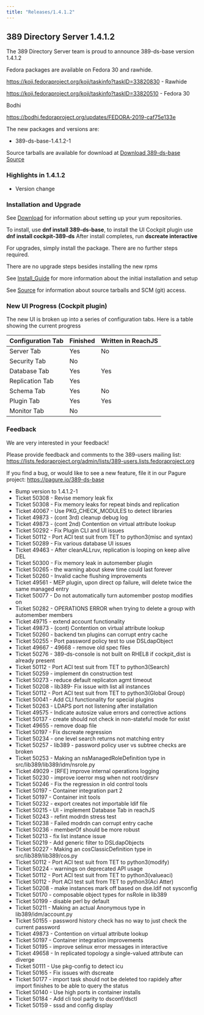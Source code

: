```yaml
---
title: "Releases/1.4.1.2"
---
```


389 Directory Server 1.4.1.2
-----------------------------

The 389 Directory Server team is proud to announce 389-ds-base version 1.4.1.2

Fedora packages are available on Fedora 30 and rawhide.

<https://koji.fedoraproject.org/koji/taskinfo?taskID=33820830> - Rawhide

<https://koji.fedoraproject.org/koji/taskinfo?taskID=33820510> - Fedora 30

Bodhi

<https://bodhi.fedoraproject.org/updates/FEDORA-2019-caf75e133e>


The new packages and versions are:

-   389-ds-base-1.4.1.2-1

Source tarballs are available for download at [Download 389-ds-base Source](https://releases.pagure.org/389-ds-base/389-ds-base-1.4.1.2.tar.bz2)

### Highlights in 1.4.1.2

- Version change

### Installation and Upgrade 

See [Download](../download.html) for information about setting up your yum repositories.

To install, use **dnf install 389-ds-base**, to install the UI Cockpit plugin use **dnf install cockpit-389-ds**  After install completes, run **dscreate interactive**

For upgrades, simply install the package.  There are no further steps required.

There are no upgrade steps besides installing the new rpms 

See [Install\_Guide](../howto/howto-install-389.html) for more information about the initial installation and setup

See [Source](../development/source.html) for information about source tarballs and SCM (git) access.

### New UI Progress (Cockpit plugin)

The new UI is broken up into a series of configuration tabs.  Here is a table showing the current progress

|Configuration Tab|Finished|Written in ReachJS |
|-----------------|--------|-------------------|
|Server Tab|Yes|No|
|Security Tab|No||
|Database Tab|Yes|Yes|
|Replication Tab|Yes||No|
|Schema Tab|Yes|No|
|Plugin Tab|Yes|Yes|
|Monitor Tab|No||


### Feedback

We are very interested in your feedback!

Please provide feedback and comments to the 389-users mailing list: <https://lists.fedoraproject.org/admin/lists/389-users.lists.fedoraproject.org>

If you find a bug, or would like to see a new feature, file it in our Pagure project: <https://pagure.io/389-ds-base>

- Bump version to 1.4.1.2-1
- Ticket 50308 - Revise memory leak fix
- Ticket 50308 - Fix memory leaks for repeat binds and replication
- Ticket 40067 - Use PKG_CHECK_MODULES to detect libraries
- Ticket 49873 - (cont 3rd) cleanup debug log
- Ticket 49873 - (cont 2nd) Contention on virtual attribute lookup
- Ticket 50292 - Fix Plugin CLI and UI issues
- Ticket 50112 - Port ACI test suit from TET to python3(misc and syntax)
- Ticket 50289 - Fix various database UI issues
- Ticket 49463 - After cleanALLruv, replication is looping on keep alive DEL
- Ticket 50300 - Fix memory leak in automember plugin
- Ticket 50265 - the warning about skew time could last forever
- Ticket 50260 - Invalid cache flushing improvements
- Ticket 49561 - MEP plugin, upon direct op failure, will delete twice the same managed entry
- Ticket 50077 - Do not automatically turn automember postop modifies on
- Ticket 50282 - OPERATIONS ERROR when trying to delete a group with automember members
- Ticket 49715 - extend account functionality
- Ticket 49873 - (cont) Contention on virtual attribute lookup
- Ticket 50260 - backend txn plugins can corrupt entry cache
- Ticket 50255 - Port password policy test to use DSLdapObject
- Ticket 49667 - 49668 - remove old spec files
- Ticket 50276 - 389-ds-console is not built on RHEL8 if cockpit_dist is already present
- Ticket 50112 - Port ACI test suit from TET to python3(Search)
- Ticket 50259 - implement dn construction test
- Ticket 50273 - reduce default replicaton agmt timeout
- Ticket 50208 - lib389- Fix issue with list all instances
- Ticket 50112 - Port ACI test suit from TET to python3(Global Group)
- Ticket 50041 - Add CLI functionality for special plugins
- Ticket 50263 - LDAPS port not listening after installation
- Ticket 49575 - Indicate autosize value errors and corrective actions
- Ticket 50137 - create should not check in non-stateful mode for exist
- Ticket 49655 - remove doap file
- Ticket 50197 - Fix dscreate regression
- Ticket 50234 - one level search returns not matching entry
- Ticket 50257 - lib389 - password policy user vs subtree checks are broken
- Ticket 50253 - Making an nsManagedRoleDefinition type in src/lib389/lib389/idm/nsrole.py
- Ticket 49029 - [RFE] improve internal operations logging
- Ticket 50230 - improve ioerror msg when not root/dirsrv
- Ticket 50246 - Fix the regression in old control tools
- Ticket 50197 - Container integration part 2
- Ticket 50197 - Container init tools
- Ticket 50232 - export creates not importable ldif file
- Ticket 50215 - UI - implement Database Tab in reachJS
- Ticket 50243 - refint modrdn stress test
- Ticket 50238 - Failed modrdn can corrupt entry cache
- Ticket 50236 - memberOf should be more robust
- Ticket 50213 - fix list instance issue
- Ticket 50219 - Add generic filter to DSLdapObjects
- Ticket 50227 - Making an cosClassicDefinition type in src/lib389/lib389/cos.py
- Ticket 50112 - Port ACI test suit from TET to python3(modify)
- Ticket 50224 - warnings on deprecated API usage
- Ticket 50112 - Port ACI test suit from TET to python3(valueaci)
- Ticket 50112 - Port ACI test suit from TET to python3(Aci Atter)
- Ticket 50208 - make instances mark off based on dse.ldif not sysconfig
- Ticket 50170 - composable object types for nsRole in lib389
- Ticket 50199 - disable perl by default
- Ticket 50211 - Making an actual Anonymous type in lib389/idm/account.py
- Ticket 50155 - password history check has no way to just check the current password
- Ticket 49873 - Contention on virtual attribute lookup
- Ticket 50197 - Container integration improvements
- Ticket 50195 - improve selinux error messages in interactive
- Ticket 49658 - In replicated topology a single-valued attribute can diverge
- Ticket 50111 - Use pkg-config to detect icu
- Ticket 50165 - Fix issues with dscreate
- Ticket 50177 - import task should not be deleted too rapidely after import finishes to be able to query the status
- Ticket 50140 - Use high ports in container installs
- Ticket 50184 - Add cli tool parity to dsconf/dsctl
- Ticket 50159 - sssd and config display




